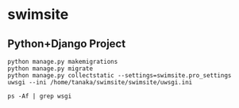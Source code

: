 # swimsite
## Python+Django Project

```
python manage.py makemigrations
python manage.py migrate
python manage.py collectstatic --settings=swimsite.pro_settings
uwsgi --ini /home/tanaka/swimsite/swimsite/uwsgi.ini
```

```
ps -Af | grep wsgi
```